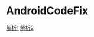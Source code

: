 # AndroidCodeFix
[解析1](”https://www.jianshu.com/p/48ac9863305f“)
[解析2](”https://www.jianshu.com/p/5c8f8fbbc191“)